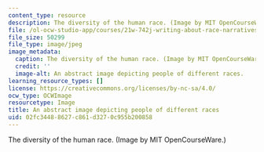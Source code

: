 ```yaml
---
content_type: resource
description: The diversity of the human race. (Image by MIT OpenCourseWare.)
file: /ol-ocw-studio-app/courses/21w-742j-writing-about-race-narratives-of-multiraciality-fall-2008/02fc34488627c861d3270c955b200858_21w-742jf08.jpg
file_size: 50299
file_type: image/jpeg
image_metadata:
  caption: The diversity of the human race. (Image by MIT OpenCourseWare.)
  credit: ''
  image-alt: An abstract image depicting people of different races.
learning_resource_types: []
license: https://creativecommons.org/licenses/by-nc-sa/4.0/
ocw_type: OCWImage
resourcetype: Image
title: An abstract image depicting people of different races
uid: 02fc3448-8627-c861-d327-0c955b200858
---
```

The diversity of the human race. (Image by MIT OpenCourseWare.)